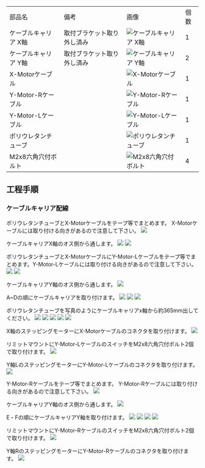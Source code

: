 <table class="packing-list">
    <tbody>
        <tr>
            <td>部品名</td>
            <td>備考</td>
            <td class="packing-img">画像</td>
            <td>個数</td>
        </tr>
        <tr>
            <td>ケーブルキャリア X軸</td>
            <td>取付ブラケット取り外し済み</td>
            <td><img src="./images/020/packing/023.jpg" alt="ケーブルキャリア X軸"/></td>
            <td>1</td>
        </tr>
        <tr>
            <td>ケーブルキャリア Y軸</td>
            <td>取付ブラケット取り外し済み</td>
            <td><img src="./images/020/packing/024.jpg" alt="ケーブルキャリア Y軸"/></td>
            <td>2</td>
        </tr>
        <tr>
            <td>X-Motorケーブル</td>
            <td></td>
            <td><img src="./images/020/packing/182.jpg" alt="X-Motorケーブル"/></td>
            <td>1</td>
        </tr>
        <tr>
            <td>Y-Motor-Rケーブル</td>
            <td></td>
            <td><img src="./images/020/packing/180.jpg" alt="Y-Motor-Rケーブル"/></td>
            <td>1</td>
        </tr>
        <tr>
            <td>Y-Motor-Lケーブル</td>
            <td></td>
            <td><img src="./images/020/packing/181.jpg" alt="Y-Motor-Lケーブル"/></td>
            <td>1</td>
        </tr>
        <tr>
            <td>ポリウレタンチューブ</td>
            <td></td>
            <td><img src="./images/020/packing/045.jpg" alt="ポリウレタンチューブ"/></td>
            <td>1</td>
        </tr>
        <tr>
            <td>M2x8六角穴付ボルト</td>
            <td></td>
            <td><img src="./images/020/packing/123.jpg" alt="M2x8六角穴付ボルト"/></td>
            <td>4</td>
        </tr>
    </tbody>
</table>

## 工程手順

### ケーブルキャリア配線

ポリウレタンチューブとX-Motorケーブルをテープ等でまとめます。
X-Motorケーブルには取り付ける向きがあるので注意して下さい。
<img src="./images/020/000.jpg"/>

ケーブルキャリアX軸のオス側から通します。
<img src="./images/020/001.jpg"/>
<img src="./images/020/002.jpg"/>

ポリウレタンチューブとX-MotorケーブルにY-Motor-Lケーブルをテープ等でまとめます。Y-Motor-Lケーブルには取り付ける向きがあるので注意して下さい。
<img src="./images/020/003.jpg"/>
<img src="./images/020/004.jpg"/>

ケーブルキャリアY軸のオス側から通します。
<img src="./images/020/005.jpg"/>

A~Dの順にケーブルキャリアを取り付けます。
<img src="./images/020/006.jpg"/>
<img src="./images/020/007.jpg"/>
<img src="./images/020/008.jpg"/>

ポリウレタンチューブを写真のようにケーブルキャリアx軸から約365mm出してください。
<img src="./images/020/009.jpg"/>
<img src="./images/020/010.jpg"/>
<img src="./images/020/011.jpg"/>
<img src="./images/020/012.jpg"/>
<img src="./images/020/013.jpg"/>

X軸のステッピングモーターにX-Motorケーブルのコネクタを取り付けます。
<img src="./images/020/014.jpg"/>

リミットマウントにY-Motor-LケーブルのスイッチをM2x8六角穴付ボルト2個で取り付けます。
<img src="./images/020/015.jpg"/>

Y軸LのステッピングモーターにY-Motor-Lケーブルのコネクタを取り付けます。
<img src="./images/020/016.jpg"/>

Y-Motor-Rケーブルをテープ等でまとめます。
Y-Motor-Rケーブルには取り付ける向きがあるので注意して下さい。
<img src="./images/020/017.jpg"/>

ケーブルキャリアY軸のオス側から通します。
<img src="./images/020/018.jpg"/>

E・Fの順にケーブルキャリアY軸を取り付けます。
<img src="./images/020/019.jpg"/>
<img src="./images/020/020.jpg"/>
<img src="./images/020/021.jpg"/>
<img src="./images/020/022.jpg"/>

リミットマウントにY-Motor-RケーブルのスイッチをM2x8六角穴付ボルト2個で取り付けます。
<img src="./images/020/023.jpg"/>

Y軸RのステッピングモーターにY-Motor-Rケーブルのコネクタを取り付けます。
<img src="./images/020/024.jpg"/>